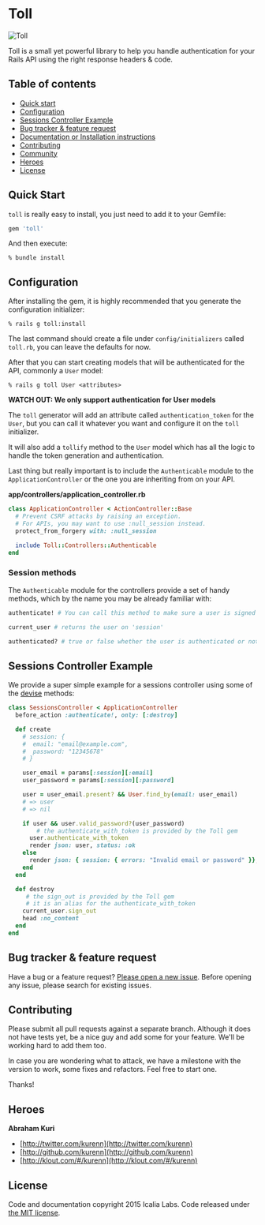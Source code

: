 # Toll

![Toll](http://cdn2.hubspot.net/hub/42741/file-29805357-jpg/images/toll-booth1-resized-600.jpg)

Toll is a small yet powerful library to help you handle authentication for your Rails API using the right response headers & code.

## Table of contents
- [Quick start](#quick-start)
- [Configuration](#configuration)
- [Sessions Controller Example](#sessions-controller-example)
- [Bug tracker & feature request](#bug-tracker-&-feature-request)
- [Documentation or Installation instructions](#documentation)
- [Contributing](#contributing)
- [Community](#community)
- [Heroes](#heroes)
- [License](#license)


## Quick Start

`toll` is really easy to install, you just need to add it to your Gemfile:

```ruby
gem 'toll'
```

And then execute:

```console
% bundle install
```

## Configuration

After installing the gem, it is highly recommended that you generate the configuration initializer:

```console
% rails g toll:install
```

The last command should create a file under `config/initializers` called `toll.rb`, you can leave the defaults for now.

After that you can start creating models that will be authenticated for the API, commonly a `User` model:

```console
% rails g toll User <attributes>
```

**WATCH OUT: We only support authentication for User models**

The `toll` generator will add an attribute called `authentication_token` for the `User`, but you can call it whatever you want and configure it on the `toll` initializer.

It will also add a `tollify` method to the `User` model which has all the logic to handle the token generation and authentication.

Last thing but really important is to include the `Authenticable` module to the `ApplicationController` or the one you are inheriting from on your API.

**app/controllers/application_controller.rb**

```ruby
class ApplicationController < ActionController::Base
  # Prevent CSRF attacks by raising an exception.
  # For APIs, you may want to use :null_session instead.
  protect_from_forgery with: :null_session

  include Toll::Controllers::Authenticable
end
```

### Session methods

The `Authenticable` module for the controllers provide a set of handy methods, which by the name you may be already familiar with:

```ruby
authenticate! # You can call this method to make sure a user is signed in

current_user # returns the user on 'session'

authenticated? # true or false whether the user is authenticated or not
```

## Sessions Controller Example

We provide a super simple example for a sessions controller using some of the [devise](https://github.com/plataformatec/devise) methods:

```ruby
class SessionsController < ApplicationController
  before_action :authenticate!, only: [:destroy]

  def create
    # session: {
    #  email: "email@example.com",
    #  password: "12345678"
    # }

    user_email = params[:session][:email]
    user_password = params[:session][:password]

    user = user_email.present? && User.find_by(email: user_email)
    # => user
    # => nil

    if user && user.valid_password?(user_password)
    	# the authenticate_with_token is provided by the Toll gem
      user.authenticate_with_token
      render json: user, status: :ok
    else
      render json: { session: { errors: "Invalid email or password" }}, status: :unprocessable_entity
    end
  end

  def destroy
	 # the sign_out is provided by the Toll gem
	 # it is an alias for the authenticate_with_token
    current_user.sign_out
    head :no_content
  end
end
```

## Bug tracker & feature request

Have a bug or a feature request? [Please open a new issue](https://github.com/IcaliaLabs/toll/issues). Before opening any issue, please search for existing issues.

## Contributing

Please submit all pull requests against a separate branch. Although it does not have tests yet, be a nice guy and add some for your feature. We'll be working hard to add them too.

In case you are wondering what to attack, we have a milestone with the version to work, some fixes and refactors. Feel free to start one.

Thanks!

## Heroes

**Abraham Kuri**

+ [http://twitter.com/kurenn](http://twitter.com/kurenn)
+ [http://github.com/kurenn](http://github.com/kurenn)
+ [http://klout.com/#/kurenn](http://klout.com/#/kurenn)

## License

Code and documentation copyright 2015 Icalia Labs. Code released under [the MIT license](LICENSE).